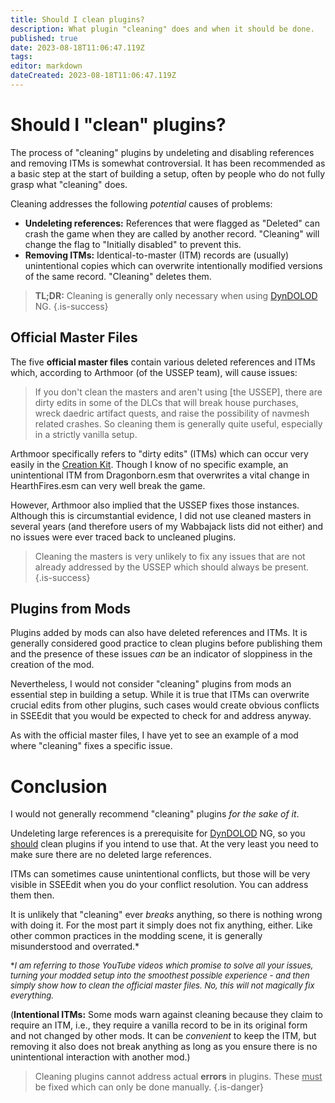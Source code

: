 ```yaml
---
title: Should I clean plugins?
description: What plugin "cleaning" does and when it should be done.
published: true
date: 2023-08-18T11:06:47.119Z
tags: 
editor: markdown
dateCreated: 2023-08-18T11:06:47.119Z
---
```


# Should I "clean" plugins?

The process of "cleaning" plugins by undeleting and disabling references and removing ITMs is somewhat controversial. It has been recommended as a basic step at the start of building a setup, often by people who do not fully grasp what "cleaning" does.

Cleaning addresses the following *potential* causes of problems:

- **Undeleting references:** References that were flagged as "Deleted" can crash the game when they are called by another record. "Cleaning" will change the flag to "Initially disabled" to prevent this.
- **Removing ITMs:** Identical-to-master (ITM) records are (usually) unintentional copies which can overwrite intentionally modified versions of the same record. "Cleaning" deletes them.

> **TL;DR:** Cleaning is generally only necessary when using [DynDOLOD](/tools/dyndolod) NG.
{.is-success}

## Official Master Files

The five **official master files** contain various deleted references and ITMs which, according to Arthmoor (of the USSEP team), will cause issues:

> If you don't clean the masters and aren't using [the USSEP], there are dirty edits in some of the DLCs that will break house purchases, wreck daedric artifact quests, and raise the possibility of navmesh related crashes. So cleaning them is generally quite useful, especially in a strictly vanilla setup.

Arthmoor specifically refers to "dirty edits" (ITMs) which can occur very easily in the [Creation Kit](/tools/ck). Though I know of no specific example, an unintentional ITM from Dragonborn.esm that overwrites a vital change in HearthFires.esm can very well break the game.

However, Arthmoor also implied that the USSEP fixes those instances. Although this is circumstantial evidence, I did not use cleaned masters in several years (and therefore users of my Wabbajack lists did not either) and no issues were ever traced back to uncleaned plugins.

> Cleaning the masters is very unlikely to fix any issues that are not already addressed by the USSEP which should always be present.
{.is-success}

## Plugins from Mods

Plugins added by mods can also have deleted references and ITMs. It is generally considered good practice to clean plugins before publishing them and the presence of these issues *can* be an indicator of sloppiness in the creation of the mod.

Nevertheless, I would not consider "cleaning" plugins from mods an essential step in building a setup. While it is true that ITMs can overwrite crucial edits from other plugins, such cases would create obvious conflicts in SSEEdit that you would be expected to check for and address anyway.

As with the official master files, I have yet to see an example of a mod where "cleaning" fixes a specific issue.

# Conclusion

I would not generally recommend "cleaning" plugins *for the sake of it*.

Undeleting large references is a prerequisite for [DynDOLOD](/skyforge/tool-setup/dyndolod/) NG, so you <u>should</u> clean plugins if you intend to use that. At the very least you need to make sure there are no deleted large references.

ITMs can sometimes cause unintentional conflicts, but those will be very visible in SSEEdit when you do your conflict resolution. You can address them then.

It is unlikely that "cleaning" ever *breaks* anything, so there is nothing wrong with doing it. For the most part it simply does not fix anything, either. Like other common practices in the modding scene, it is generally misunderstood and overrated.*

<font size=2>\**I am referring to those YouTube videos which promise to solve all your issues, turning your modded setup into the smoothest possible experience - and then simply show how to clean the official master files. No, this will not magically fix everything.*</font>

(**Intentional ITMs:** Some mods warn against cleaning because they claim to require an ITM, i.e., they require a vanilla record to be in its original form and not changed by other mods. It can be *convenient* to keep the ITM, but removing it also does not break anything as long as you ensure there is no unintentional interaction with another mod.)

> Cleaning plugins cannot address actual **errors** in plugins. These <u>must</u> be fixed which can only be done manually.
{.is-danger}
